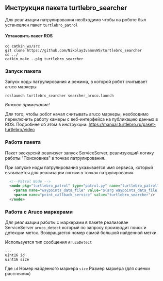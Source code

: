 ## Инструкция пакета turtlebro_searcher

Для реализации патрулирования необходимо чтобы на роботе был установлен пакет ```turtlebro_patrol```

#### Установить пакет ROS 

```
cd catkin_ws/src
git clone https://github.com/NikolayIvanovWS/turtlebro_searcher
cd ../
catkin_make --pkg turtlebro_searcher
```

### Запуск пакета

Запуск ноды патрулирования и режима, в которой робот считывает aruco маркеры
```
roslaunch turtlebro_searcher searcher_aruco.launch
```
_Важное примечание!_

Для того, чтобы робот начал считывать aruco маркеры, необходимо переключить работу камеры с веб-интерфейса на публикацию данных в ROS. Подробнее об этом в инструкции: https://manual.turtlebro.ru/paket-turtlebro/video

### Работа пакета

Пакет экскурсий реализует запуск ServiceServer, реализующий логику работы "Поисковика" в точках патрулирования.

При запуске ноды патрулирования указывается имя сервиса, который вызывается для реализации логики в точках патрулирования.

```xml
  <!--Patrol Node -->
  <node pkg="turtlebro_patrol" type="patrol.py" name="turtlebro_patrol" output="screen" required="true">
    <param name="waypoints_data_file" value="$(arg waypoints_data_file)"/>    
    <param name="point_callback_service" value="turtlebro_searcher"/>    
  </node>
```  

### Работа с Aruco маркерами

Для реализации работы с маркерами в пакете реализован ServiceServer ```aruco_detect``` который по запросу производит поиск и детекции меток. Возвращается номер самой большой найденной метки. 


Используется тип сообщения ```ArucoDetect```

```
---
uint16 id
uint16 size
```

Где 
`id` Номер найденного маркера
`size` Размер маркера (для оценки расстояния)
